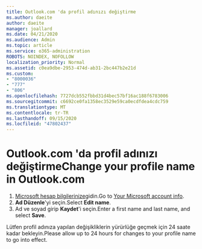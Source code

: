 ```yaml
---
title: Outlook.com 'da profil adınızı değiştirme
ms.author: daeite
author: daeite
manager: joallard
ms.date: 04/21/2020
ms.audience: Admin
ms.topic: article
ms.service: o365-administration
ROBOTS: NOINDEX, NOFOLLOW
localization_priority: Normal
ms.assetid: c0ea9dbe-2953-474d-ab31-2bc447b2e21d
ms.custom:
- "8000036"
- "777"
- "806"
ms.openlocfilehash: 7727dcb552fbbd31d4bec57bf16ac188f6783006
ms.sourcegitcommit: c6692ce0fa1358ec3529e59ca0ecdfdea4cdc759
ms.translationtype: MT
ms.contentlocale: tr-TR
ms.lasthandoff: 09/15/2020
ms.locfileid: "47802437"
---
```

# <a name="change-your-profile-name-in-outlookcom"></a><span data-ttu-id="cd995-102">Outlook.com 'da profil adınızı değiştirme</span><span class="sxs-lookup"><span data-stu-id="cd995-102">Change your profile name in Outlook.com</span></span>

1. <span data-ttu-id="cd995-103">[Microsoft hesap bilgilerinize](https://go.microsoft.com/fwlink/p/?linkid=860841)gidin.</span><span class="sxs-lookup"><span data-stu-id="cd995-103">Go to [Your Microsoft account info](https://go.microsoft.com/fwlink/p/?linkid=860841).</span></span>
2. <span data-ttu-id="cd995-104">**Ad Düzenle**'yi seçin.</span><span class="sxs-lookup"><span data-stu-id="cd995-104">Select **Edit name**.</span></span>
3. <span data-ttu-id="cd995-105">Ad ve soyad girip **Kaydet**'i seçin.</span><span class="sxs-lookup"><span data-stu-id="cd995-105">Enter a first name and last name, and select **Save**.</span></span>

<span data-ttu-id="cd995-106">Lütfen profil adınıza yapılan değişikliklerin yürürlüğe geçmek için 24 saate kadar bekleyin.</span><span class="sxs-lookup"><span data-stu-id="cd995-106">Please allow up to 24 hours for changes to your profile name to go into effect.</span></span>